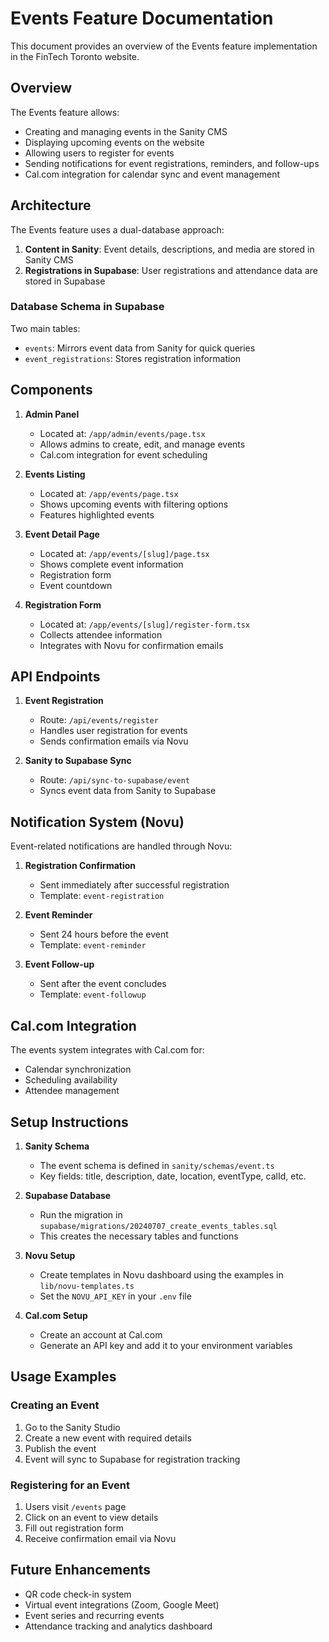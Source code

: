 # Events Feature Documentation

This document provides an overview of the Events feature implementation in the FinTech Toronto website.

## Overview

The Events feature allows:
- Creating and managing events in the Sanity CMS
- Displaying upcoming events on the website
- Allowing users to register for events
- Sending notifications for event registrations, reminders, and follow-ups
- Cal.com integration for calendar sync and event management

## Architecture

The Events feature uses a dual-database approach:
1. **Content in Sanity**: Event details, descriptions, and media are stored in Sanity CMS
2. **Registrations in Supabase**: User registrations and attendance data are stored in Supabase

### Database Schema in Supabase

Two main tables:
- `events`: Mirrors event data from Sanity for quick queries
- `event_registrations`: Stores registration information

## Components

1. **Admin Panel**
   - Located at: `/app/admin/events/page.tsx`
   - Allows admins to create, edit, and manage events
   - Cal.com integration for event scheduling

2. **Events Listing**
   - Located at: `/app/events/page.tsx`
   - Shows upcoming events with filtering options
   - Features highlighted events

3. **Event Detail Page**
   - Located at: `/app/events/[slug]/page.tsx`
   - Shows complete event information
   - Registration form
   - Event countdown

4. **Registration Form**
   - Located at: `/app/events/[slug]/register-form.tsx`
   - Collects attendee information
   - Integrates with Novu for confirmation emails

## API Endpoints

1. **Event Registration**
   - Route: `/api/events/register`
   - Handles user registration for events
   - Sends confirmation emails via Novu

2. **Sanity to Supabase Sync**
   - Route: `/api/sync-to-supabase/event`
   - Syncs event data from Sanity to Supabase

## Notification System (Novu)

Event-related notifications are handled through Novu:

1. **Registration Confirmation**
   - Sent immediately after successful registration
   - Template: `event-registration`

2. **Event Reminder**
   - Sent 24 hours before the event
   - Template: `event-reminder`

3. **Event Follow-up**
   - Sent after the event concludes
   - Template: `event-followup`

## Cal.com Integration

The events system integrates with Cal.com for:
- Calendar synchronization
- Scheduling availability
- Attendee management

## Setup Instructions

1. **Sanity Schema**
   - The event schema is defined in `sanity/schemas/event.ts`
   - Key fields: title, description, date, location, eventType, calId, etc.

2. **Supabase Database**
   - Run the migration in `supabase/migrations/20240707_create_events_tables.sql`
   - This creates the necessary tables and functions

3. **Novu Setup**
   - Create templates in Novu dashboard using the examples in `lib/novu-templates.ts`
   - Set the `NOVU_API_KEY` in your `.env` file

4. **Cal.com Setup**
   - Create an account at Cal.com
   - Generate an API key and add it to your environment variables

## Usage Examples

### Creating an Event

1. Go to the Sanity Studio
2. Create a new event with required details
3. Publish the event
4. Event will sync to Supabase for registration tracking

### Registering for an Event

1. Users visit `/events` page
2. Click on an event to view details
3. Fill out registration form
4. Receive confirmation email via Novu

## Future Enhancements

- QR code check-in system
- Virtual event integrations (Zoom, Google Meet)
- Event series and recurring events
- Attendance tracking and analytics dashboard 
